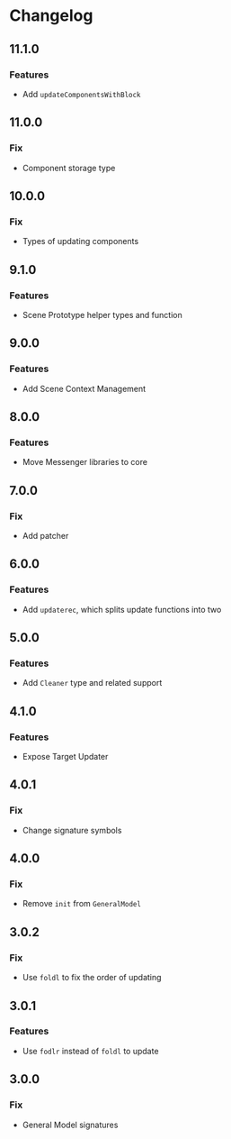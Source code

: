 # Changelog

## 11.1.0

### Features

- Add `updateComponentsWithBlock`

## 11.0.0

### Fix

- Component storage type

## 10.0.0

### Fix

- Types of updating components

## 9.1.0

### Features

- Scene Prototype helper types and function

## 9.0.0

### Features

- Add Scene Context Management

## 8.0.0

### Features

- Move Messenger libraries to core

## 7.0.0

### Fix

- Add patcher

## 6.0.0

### Features

- Add `updaterec`, which splits update functions into two

## 5.0.0

### Features

-  Add `Cleaner` type and related support

## 4.1.0

### Features

- Expose Target Updater

## 4.0.1

### Fix

- Change signature symbols

## 4.0.0

### Fix

- Remove `init` from `GeneralModel`

## 3.0.2

### Fix

- Use `foldl` to fix the order of updating

## 3.0.1

### Features

- Use `fodlr` instead of `foldl` to update

## 3.0.0

### Fix

- General Model signatures
